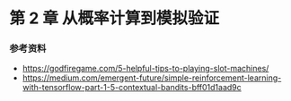 # 第 2 章  从概率计算到模拟验证




### 参考资料

- https://godfiregame.com/5-helpful-tips-to-playing-slot-machines/
- https://medium.com/emergent-future/simple-reinforcement-learning-with-tensorflow-part-1-5-contextual-bandits-bff01d1aad9c